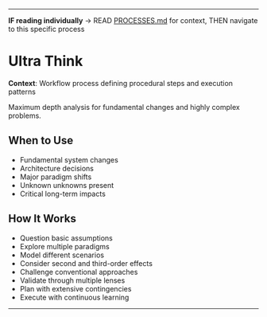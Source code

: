 
---

**IF reading individually** → READ [PROCESSES.md](../PROCESSES.md#workflow-processes) for context, THEN navigate to this specific process


# Ultra Think

**Context**: Workflow process defining procedural steps and execution patterns



Maximum depth analysis for fundamental changes and highly complex problems.

## When to Use
- Fundamental system changes
- Architecture decisions
- Major paradigm shifts
- Unknown unknowns present
- Critical long-term impacts

## How It Works
- Question basic assumptions
- Explore multiple paradigms
- Model different scenarios
- Consider second and third-order effects
- Challenge conventional approaches
- Validate through multiple lenses
- Plan with extensive contingencies
- Execute with continuous learning

---
